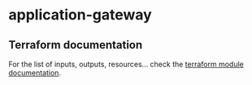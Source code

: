 # application-gateway

## Terraform documentation
For the list of inputs, outputs, resources... check the [terraform module documentation](tfdocs.md).
